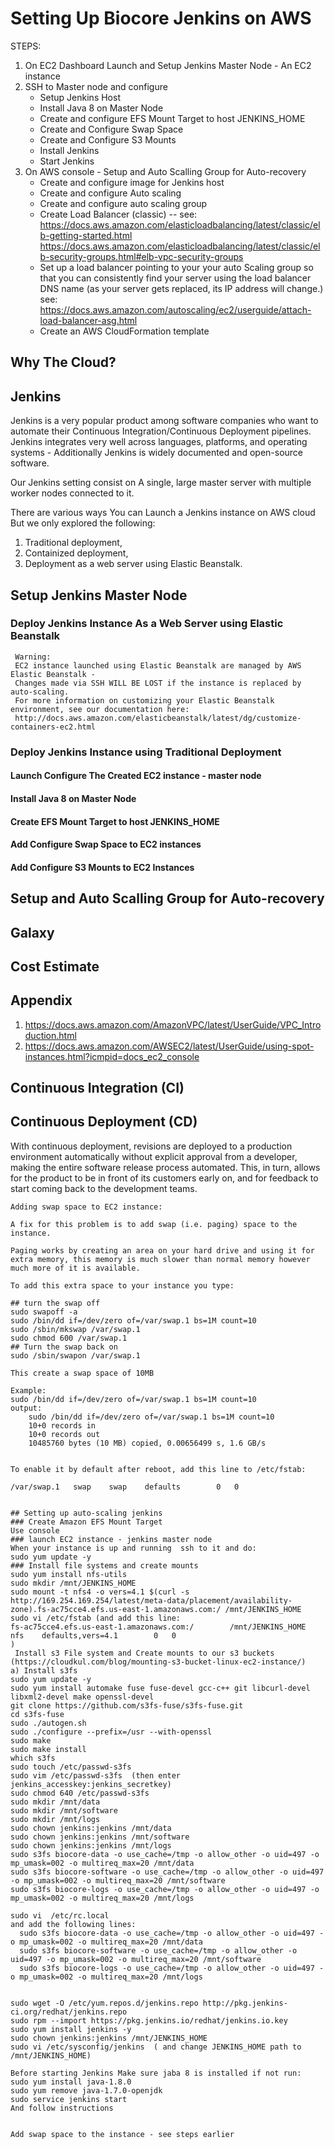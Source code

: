 # Setting Up Biocore Jenkins on AWS 
STEPS:
1) On EC2 Dashboard Launch and Setup Jenkins Master Node - An EC2 instance
2) SSH to Master node and configure
    * Setup Jenkins Host
    * Install Java 8 on Master Node
    * Create and configure EFS Mount Target to host JENKINS_HOME
    * Create and Configure Swap Space 
    * Create and Configure S3 Mounts
    * Install Jenkins
    * Start Jenkins
3) On AWS console - Setup and Auto Scalling Group for Auto-recovery 
    * Create and configure image for Jenkins host
    * Create and configure Auto scaling 
    * Create and configure auto scaling group
    * Create Load Balancer (classic) -- 
         see: https://docs.aws.amazon.com/elasticloadbalancing/latest/classic/elb-getting-started.html
         https://docs.aws.amazon.com/elasticloadbalancing/latest/classic/elb-security-groups.html#elb-vpc-security-groups
    * Set up a load balancer pointing to your your auto Scaling group so that
      you can consistently find your server using the load balancer DNS name (as your server gets
      replaced, its IP address will change.) 
      see: https://docs.aws.amazon.com/autoscaling/ec2/userguide/attach-load-balancer-asg.html
    * Create an AWS CloudFormation template 
    
## Why The Cloud?
## Jenkins
Jenkins is a very popular product among software companies who want to automate their Continuous Integration/Continuous Deployment pipelines.
Jenkins integrates very well across languages, platforms, and operating systems - Additionally Jenkins is widely documented
 and open-source software.

Our Jenkins setting consist on A single, large master server with multiple worker nodes connected to it.

There are various ways You can Launch a Jenkins instance  on AWS cloud But we only explored the following:
1) Traditional deployment, 
2) Containized deployment,
3) Deployment as a web server using Elastic Beanstalk.  

## Setup Jenkins Master Node 

### Deploy Jenkins Instance As a Web Server using Elastic Beanstalk
```
 Warning:
 EC2 instance launched using Elastic Beanstalk are managed by AWS Elastic Beanstalk - 
 Changes made via SSH WILL BE LOST if the instance is replaced by auto-scaling. 
 For more information on customizing your Elastic Beanstalk environment, see our documentation here: 
 http://docs.aws.amazon.com/elasticbeanstalk/latest/dg/customize-containers-ec2.html
```
### Deploy Jenkins Instance using Traditional Deployment 
#### Launch Configure The Created EC2 instance - master node
#### Install Java 8 on Master Node
#### Create EFS Mount Target to host JENKINS_HOME
#### Add Configure Swap Space to EC2 instances
#### Add Configure S3 Mounts to EC2 Instances 
## Setup and Auto Scalling Group for Auto-recovery 

## Galaxy
## Cost Estimate

## Appendix 

1) https://docs.aws.amazon.com/AmazonVPC/latest/UserGuide/VPC_Introduction.html
2) https://docs.aws.amazon.com/AWSEC2/latest/UserGuide/using-spot-instances.html?icmpid=docs_ec2_console
## Continuous Integration (CI)
## Continuous Deployment (CD)
With continuous deployment, revisions are deployed to a production environment automatically without explicit approval from a developer, making the entire software release process automated. This, in turn, allows for the product to be in front of its customers early on, and for feedback to start coming back to the development teams.

```
Adding swap space to EC2 instance:

A fix for this problem is to add swap (i.e. paging) space to the instance.

Paging works by creating an area on your hard drive and using it for extra memory, this memory is much slower than normal memory however much more of it is available.

To add this extra space to your instance you type:

## turn the swap off
sudo swapoff -a
sudo /bin/dd if=/dev/zero of=/var/swap.1 bs=1M count=10
sudo /sbin/mkswap /var/swap.1
sudo chmod 600 /var/swap.1
## Turn the swap back on 
sudo /sbin/swapon /var/swap.1

This create a swap space of 10MB 

Example:
sudo /bin/dd if=/dev/zero of=/var/swap.1 bs=1M count=10
output: 
    sudo /bin/dd if=/dev/zero of=/var/swap.1 bs=1M count=10
    10+0 records in
    10+0 records out
    10485760 bytes (10 MB) copied, 0.00656499 s, 1.6 GB/s


To enable it by default after reboot, add this line to /etc/fstab:

/var/swap.1   swap    swap    defaults        0   0


## Setting up auto-scaling jenkins
### Create Amazon EFS Mount Target
Use console 
### launch EC2 instance - jenkins master node
When your instance is up and running  ssh to it and do:
sudo yum update -y
### Install file systems and create mounts
sudo yum install nfs-utils 
sudo mkdir /mnt/JENKINS_HOME
sudo mount -t nfs4 -o vers=4.1 $(curl -s http://169.254.169.254/latest/meta-data/placement/availability-zone).fs-ac75cce4.efs.us-east-1.amazonaws.com:/ /mnt/JENKINS_HOME
sudo vi /etc/fstab (and add this line:
fs-ac75cce4.efs.us-east-1.amazonaws.com:/        /mnt/JENKINS_HOME       nfs    defaults,vers=4.1        0   0
)
 Install s3 File system and Create mounts to our s3 buckets (https://cloudkul.com/blog/mounting-s3-bucket-linux-ec2-instance/)
a) Install s3fs
sudo yum update -y
sudo yum install automake fuse fuse-devel gcc-c++ git libcurl-devel libxml2-devel make openssl-devel
git clone https://github.com/s3fs-fuse/s3fs-fuse.git
cd s3fs-fuse
sudo ./autogen.sh
sudo ./configure --prefix=/usr --with-openssl
sudo make
sudo make install
which s3fs
sudo touch /etc/passwd-s3fs
sudo vim /etc/passwd-s3fs  (then enter jenkins_accesskey:jenkins_secretkey)
sudo chmod 640 /etc/passwd-s3fs
sudo mkdir /mnt/data
sudo mkdir /mnt/software
sudo mkdir /mnt/logs
sudo chown jenkins:jenkins /mnt/data
sudo chown jenkins:jenkins /mnt/software
sudo chown jenkins:jenkins /mnt/logs
sudo s3fs biocore-data -o use_cache=/tmp -o allow_other -o uid=497 -o mp_umask=002 -o multireq_max=20 /mnt/data
sudo s3fs biocore-software -o use_cache=/tmp -o allow_other -o uid=497 -o mp_umask=002 -o multireq_max=20 /mnt/software
sudo s3fs biocore-logs -o use_cache=/tmp -o allow_other -o uid=497 -o mp_umask=002 -o multireq_max=20 /mnt/logs

sudo vi  /etc/rc.local 
and add the following lines:
  sudo s3fs biocore-data -o use_cache=/tmp -o allow_other -o uid=497 -o mp_umask=002 -o multireq_max=20 /mnt/data
  sudo s3fs biocore-software -o use_cache=/tmp -o allow_other -o uid=497 -o mp_umask=002 -o multireq_max=20 /mnt/software
  sudo s3fs biocore-logs -o use_cache=/tmp -o allow_other -o uid=497 -o mp_umask=002 -o multireq_max=20 /mnt/logs


sudo wget -O /etc/yum.repos.d/jenkins.repo http://pkg.jenkins-ci.org/redhat/jenkins.repo
sudo rpm --import https://pkg.jenkins.io/redhat/jenkins.io.key 
sudo yum install jenkins -y 
sudo chown jenkins:jenkins /mnt/JENKINS_HOME
sudo vi /etc/sysconfig/jenkins  ( and change JENKINS_HOME path to /mnt/JENKINS_HOME)

Before starting Jenkins Make sure jaba 8 is installed if not run:
sudo yum install java-1.8.0
sudo yum remove java-1.7.0-openjdk
sudo service jenkins start
And follow instructions


Add swap space to the instance - see steps earlier


```
